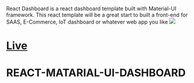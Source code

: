 React Dashboard is a react dashboard template built with Material-UI framework. This react template will be a great start to built a front-end for SAAS, E-Commerce, IoT dashboard or whatever web app you like
![](https://i.ibb.co/8xZJsw8/image.png)
# [Live](https://matarial-ui-react-dashboard.netlify.app/)

# REACT-MATARIAL-UI-DASHBOARD
